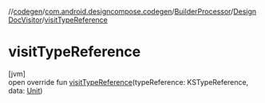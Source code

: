//[codegen](../../../../index.md)/[com.android.designcompose.codegen](../../index.md)/[BuilderProcessor](../index.md)/[DesignDocVisitor](index.md)/[visitTypeReference](visit-type-reference.md)

# visitTypeReference

[jvm]\
open override fun [visitTypeReference](visit-type-reference.md)(typeReference: KSTypeReference, data: [Unit](https://kotlinlang.org/api/latest/jvm/stdlib/kotlin/-unit/index.html))
